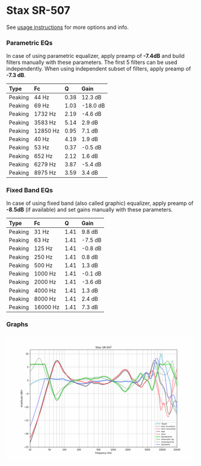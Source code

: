 # Stax SR-507
See [usage instructions](https://github.com/jaakkopasanen/AutoEq#usage) for more options and info.

### Parametric EQs
In case of using parametric equalizer, apply preamp of **-7.4dB** and build filters manually
with these parameters. The first 5 filters can be used independently.
When using independent subset of filters, apply preamp of **-7.3 dB**.

| Type    | Fc       |    Q | Gain     |
|:--------|:---------|:-----|:---------|
| Peaking | 44 Hz    | 0.38 | 12.3 dB  |
| Peaking | 69 Hz    | 1.03 | -18.0 dB |
| Peaking | 1732 Hz  | 2.19 | -4.6 dB  |
| Peaking | 3583 Hz  | 5.14 | 2.9 dB   |
| Peaking | 12850 Hz | 0.95 | 7.1 dB   |
| Peaking | 40 Hz    | 4.19 | 1.9 dB   |
| Peaking | 53 Hz    | 0.37 | -0.5 dB  |
| Peaking | 652 Hz   | 2.12 | 1.6 dB   |
| Peaking | 6279 Hz  | 3.87 | -5.4 dB  |
| Peaking | 8975 Hz  | 3.59 | 3.4 dB   |

### Fixed Band EQs
In case of using fixed band (also called graphic) equalizer, apply preamp of **-8.5dB**
(if available) and set gains manually with these parameters.

| Type    | Fc       |    Q | Gain    |
|:--------|:---------|:-----|:--------|
| Peaking | 31 Hz    | 1.41 | 9.8 dB  |
| Peaking | 63 Hz    | 1.41 | -7.5 dB |
| Peaking | 125 Hz   | 1.41 | -0.8 dB |
| Peaking | 250 Hz   | 1.41 | 0.8 dB  |
| Peaking | 500 Hz   | 1.41 | 1.3 dB  |
| Peaking | 1000 Hz  | 1.41 | -0.1 dB |
| Peaking | 2000 Hz  | 1.41 | -3.6 dB |
| Peaking | 4000 Hz  | 1.41 | 1.3 dB  |
| Peaking | 8000 Hz  | 1.41 | 2.4 dB  |
| Peaking | 16000 Hz | 1.41 | 7.3 dB  |

### Graphs
![](./Stax%20SR-507.png)